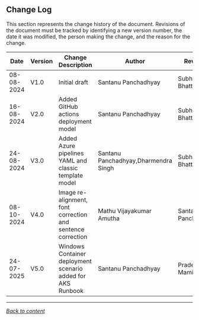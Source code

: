 ﻿## Change Log

This section represents the change history of the document. Revisions of the document must be tracked by identifying a new version number, the date it was modified, the person making the change, and the reason for the change.

| **Date**     | **Version** | **Change Description**                                | **Author**                     | **Reviewer**                | **Approver**         |
|--------------|-------------|--------------------------------------------------------|--------------------------------|-----------------------------|-----------------------|
| 08-08-2024   | V1.0        | Initial draft                                          | Santanu Panchadhyay        | Subhra Bhattacharjee        |        |
| 16-08-2024  | V2.0        | Added GitHub actions deployment model | Santanu Panchadhyay        | Subhra Bhattacharjee        |           |
| 24-08-2024  | V3.0        | Added Azure pipelines YAML and classic template model | Santanu Panchadhyay,Dharmendra Singh        | Subhra Bhattacharjee        |           |
| 08-10-2024  | V4.0        | Image re-alignment, font correction and sentence correction | Mathu Vijayakumar Amutha        | Santanu Panchadhyay        |           |
| 24-07-2025  | V5.0        | Windows Container deployment scenario added for AKS Runbook | Santanu Panchadhyay        | Pradeep  Mamidi        |           |

---

[*Back to content*](README.md)